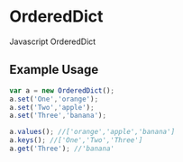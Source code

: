 # OrderedDict
Javascript OrderedDict

## Example Usage

```js
var a = new OrderedDict();
a.set('One','orange');
a.set('Two','apple');
a.set('Three','banana');

a.values(); //['orange','apple','banana']
a.keys(); //['One','Two','Three']
a.get('Three'); //'banana'
```
